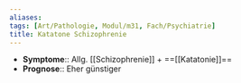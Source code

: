 ```yaml
---
aliases: 
tags: [Art/Pathologie, Modul/m31, Fach/Psychiatrie]
title: Katatone Schizophrenie
---
```

- **Symptome**:: Allg. [[Schizophrenie]] + ==[[Katatonie]]==
- **Prognose**:: Eher günstiger